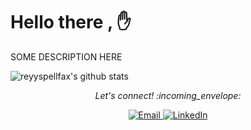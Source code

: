 # Hello there , :hand:

SOME DESCRIPTION HERE

 <img align="center" src="https://github-readme-stats.vercel.app/api?username=reyyspellfax&show_icons=true&theme=dracula&line_height=27" alt="reyyspellfax's github stats"/>

<p align="center"> 
  <i> Let's connect! :incoming_envelope: </i>
</p>

<p align="center">

  <a href="abderrahmenebendoukha8@gmail.com" target="_blank">
	<img src="https://img.shields.io/badge/-Gmail-c14438?style=flat-square&logo=Gmail&logoColor=white" alt="Email">
  </a>

<a href="https://www.linkedin.com/in/abderrahmene-bendoukha-1b503b1bb/" target="_blank">
  	<img src="https://img.shields.io/badge/LinkedIn-%230077B5.svg?&style=flat-square&logo=linkedin&logoColor=white" alt="LinkedIn">
  </a>

</p>

